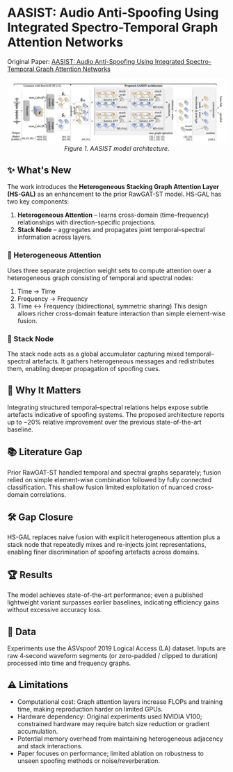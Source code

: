 # AASIST: Audio Anti-Spoofing Using Integrated Spectro-Temporal Graph Attention Networks



Original Paper: [AASIST: Audio Anti-Spoofing Using Integrated Spectro-Temporal Graph Attention Networks](https://arxiv.org/abs/2110.01200)



<p align="center">
	<img src="./aasist.png" alt="AASIST architecture: raw waveform → temporal & spectral graphs → HS-GAL blocks (heterogeneous attention + stack node) → classifier" width="720" />
	<br><em>Figure 1. AASIST model architecture.</em>
</p>

## ✨ What's New
The work introduces the **Heterogeneous Stacking Graph Attention Layer (HS-GAL)** as an enhancement to the prior RawGAT-ST model. HS-GAL has two key components:
1. **Heterogeneous Attention** – learns cross-domain (time–frequency) relationships with direction-specific projections.
2. **Stack Node** – aggregates and propagates joint temporal–spectral information across layers.

### 🧠 Heterogeneous Attention
Uses three separate projection weight sets to compute attention over a heterogeneous graph consisting of temporal and spectral nodes:
1. Time → Time
2. Frequency → Frequency
3. Time ↔ Frequency (bidirectional, symmetric sharing)
This design allows richer cross-domain feature interaction than simple element-wise fusion.

### 🧱 Stack Node
The stack node acts as a global accumulator capturing mixed temporal–spectral artefacts. It gathers heterogeneous messages and redistributes them, enabling deeper propagation of spoofing cues.

## 🎯 Why It Matters
Integrating structured temporal–spectral relations helps expose subtle artefacts indicative of spoofing systems. The proposed architecture reports up to ~20% relative improvement over the previous state-of-the-art baseline.

## 📚 Literature Gap
Prior RawGAT-ST handled temporal and spectral graphs separately; fusion relied on simple element-wise combination followed by fully connected classification. This shallow fusion limited exploitation of nuanced cross-domain correlations.

## 🛠️ Gap Closure
HS-GAL replaces naive fusion with explicit heterogeneous attention plus a stack node that repeatedly mixes and re-injects joint representations, enabling finer discrimination of spoofing artefacts across domains.

## 🏆 Results
The model achieves state-of-the-art performance; even a published lightweight variant surpasses earlier baselines, indicating efficiency gains without excessive accuracy loss.

## 📂 Data
Experiments use the ASVspoof 2019 Logical Access (LA) dataset. Inputs are raw 4‑second waveform segments (or zero-padded / clipped to duration) processed into time and frequency graphs.

## ⚠️ Limitations
* Computational cost: Graph attention layers increase FLOPs and training time, making reproduction harder on limited GPUs.
* Hardware dependency: Original experiments used NVIDIA V100; constrained hardware may require batch size reduction or gradient accumulation.
* Potential memory overhead from maintaining heterogeneous adjacency and stack interactions.
* Paper focuses on performance; limited ablation on robustness to unseen spoofing methods or noise/reverberation.

